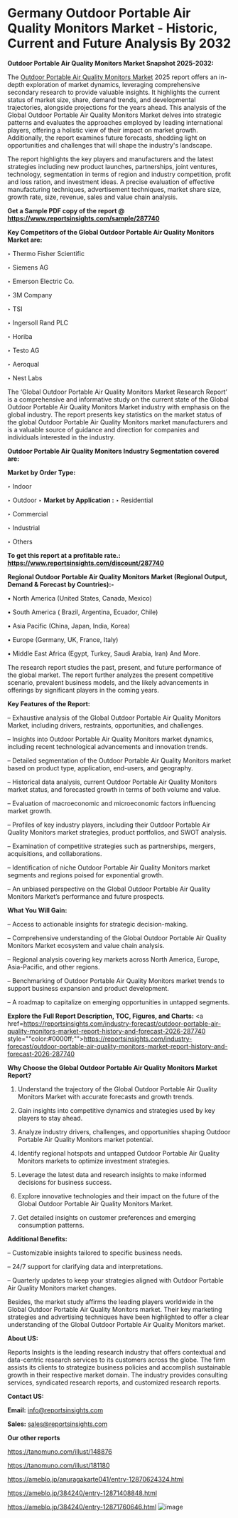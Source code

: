 # Germany Outdoor Portable Air Quality Monitors Market - Historic, Current and Future Analysis By 2032

<strong>Outdoor Portable Air Quality Monitors Market Snapshot 2025-2032:</strong>

The <a href=https://www.reportsinsights.com/sample/287740>Outdoor Portable Air Quality Monitors Market</a> 2025 report offers an in-depth exploration of market dynamics, leveraging comprehensive secondary research to provide valuable insights. It highlights the current status of market size, share, demand trends, and developmental trajectories, alongside projections for the years ahead. This analysis of the Global Outdoor Portable Air Quality Monitors Market delves into strategic patterns and evaluates the approaches employed by leading international players, offering a holistic view of their impact on market growth. Additionally, the report examines future forecasts, shedding light on opportunities and challenges that will shape the industry's landscape.

The report highlights the key players and manufacturers and the latest strategies including new product launches, partnerships, joint ventures, technology, segmentation in terms of region and industry competition, profit and loss ration, and investment ideas. A precise evaluation of effective manufacturing techniques, advertisement techniques, market share size, growth rate, size, revenue, sales and value chain analysis.

<strong>Get a Sample PDF copy of the report @ <a href=https://www.reportsinsights.com/sample/287740 style=color:#0000ff;>https://www.reportsinsights.com/sample/287740</a></strong>

<strong>Key Competitors of the Global Outdoor Portable Air Quality Monitors Market are:</strong>

‣ Thermo Fisher Scientific

‣ Siemens AG

‣ Emerson Electric Co.

‣ 3M Company

‣ TSI

‣ Ingersoll Rand PLC

‣ Horiba

‣ Testo AG

‣ Aeroqual

‣ Nest Labs

The ‘Global Outdoor Portable Air Quality Monitors Market Research Report’ is a comprehensive and informative study on the current state of the Global Outdoor Portable Air Quality Monitors Market industry with emphasis on the global industry. The report presents key statistics on the market status of the global Outdoor Portable Air Quality Monitors market manufacturers and is a valuable source of guidance and direction for companies and individuals interested in the industry.

<strong>Outdoor Portable Air Quality Monitors Industry Segmentation covered are:</strong>

<strong>Market by Order Type: </strong>

‣ Indoor

‣ Outdoor
‣ 
<strong>Market by Application :</strong>
‣ Residential

‣ Commercial

‣ Industrial

‣ Others

<strong>To get this report at a profitable rate.: <a href=https://www.reportsinsights.com/discount/287740 style=color:#0000ff;>https://www.reportsinsights.com/discount/287740</a></strong>

<strong>Regional Outdoor Portable Air Quality Monitors Market (Regional Output, Demand &amp; Forecast by Countries):-</strong>

• North America (United States, Canada, Mexico)

• South America ( Brazil, Argentina, Ecuador, Chile)

• Asia Pacific (China, Japan, India, Korea)

• Europe (Germany, UK, France, Italy)

• Middle East Africa (Egypt, Turkey, Saudi Arabia, Iran) And More.

The research report studies the past, present, and future performance of the global market. The report further analyzes the present competitive scenario, prevalent business models, and the likely advancements in offerings by significant players in the coming years.

<strong>Key Features of the Report:</strong>

– Exhaustive analysis of the Global Outdoor Portable Air Quality Monitors Market, including drivers, restraints, opportunities, and challenges.

– Insights into Outdoor Portable Air Quality Monitors market dynamics, including recent technological advancements and innovation trends.

– Detailed segmentation of the Outdoor Portable Air Quality Monitors market based on product type, application, end-users, and geography.

– Historical data analysis, current Outdoor Portable Air Quality Monitors market status, and forecasted growth in terms of both volume and value.

– Evaluation of macroeconomic and microeconomic factors influencing market growth.

– Profiles of key industry players, including their Outdoor Portable Air Quality Monitors market strategies, product portfolios, and SWOT analysis.

– Examination of competitive strategies such as partnerships, mergers, acquisitions, and collaborations.

– Identification of niche Outdoor Portable Air Quality Monitors market segments and regions poised for exponential growth.

– An unbiased perspective on the Global Outdoor Portable Air Quality Monitors Market’s performance and future prospects.

<strong>What You Will Gain:</strong>

– Access to actionable insights for strategic decision-making.

– Comprehensive understanding of the Global Outdoor Portable Air Quality Monitors Market ecosystem and value chain analysis.

– Regional analysis covering key markets across North America, Europe, Asia-Pacific, and other regions.

– Benchmarking of Outdoor Portable Air Quality Monitors market trends to support business expansion and product development.

– A roadmap to capitalize on emerging opportunities in untapped segments.

<strong>Explore the Full Report Description, TOC, Figures, and Charts:</strong>
<a href=https://reportsinsights.com/industry-forecast/outdoor-portable-air-quality-monitors-market-report-history-and-forecast-2026-287740 style=""color:#0000ff;"">https://reportsinsights.com/industry-forecast/outdoor-portable-air-quality-monitors-market-report-history-and-forecast-2026-287740</a>

<strong>Why Choose the Global Outdoor Portable Air Quality Monitors Market Report?</strong>

1. Understand the trajectory of the Global Outdoor Portable Air Quality Monitors Market with accurate forecasts and growth trends.

2. Gain insights into competitive dynamics and strategies used by key players to stay ahead.

3. Analyze industry drivers, challenges, and opportunities shaping Outdoor Portable Air Quality Monitors market potential.

4. Identify regional hotspots and untapped Outdoor Portable Air Quality Monitors markets to optimize investment strategies.

5. Leverage the latest data and research insights to make informed decisions for business success.

6. Explore innovative technologies and their impact on the future of the Global Outdoor Portable Air Quality Monitors Market.

7. Get detailed insights on customer preferences and emerging consumption patterns.

<strong>Additional Benefits:</strong>

– Customizable insights tailored to specific business needs.

– 24/7 support for clarifying data and interpretations.

– Quarterly updates to keep your strategies aligned with Outdoor Portable Air Quality Monitors market changes.

Besides, the market study affirms the leading players worldwide in the Global Outdoor Portable Air Quality Monitors market. Their key marketing strategies and advertising techniques have been highlighted to offer a clear understanding of the Global Outdoor Portable Air Quality Monitors market.

<strong><strong>About US</strong>:</strong>

Reports Insights is the leading research industry that offers contextual and data-centric research services to its customers across the globe. The firm assists its clients to strategize business policies and accomplish sustainable growth in their respective market domain. The industry provides consulting services, syndicated research reports, and customized research reports.

<strong>Contact US:</strong>

<p class=><b>Email:</b> <a href=mailto:info@reportsinsights.com>info@reportsinsights.com</a></p>
<p class=><b>Sales:</b> <a href=mailto:sales@reportsinsights.com>sales@reportsinsights.com</a></p>

<strong>Our other reports</strong>

<a href=https://tanomuno.com/illust/148876>https://tanomuno.com/illust/148876</a>

<a href=https://tanomuno.com/illust/181180>https://tanomuno.com/illust/181180</a>

<a href=https://ameblo.jp/anuragakarte041/entry-12870624324.html>https://ameblo.jp/anuragakarte041/entry-12870624324.html</a>

<a href=https://ameblo.jp/384240/entry-12871408848.html>https://ameblo.jp/384240/entry-12871408848.html</a>

<a href=https://ameblo.jp/384240/entry-12871760646.html>https://ameblo.jp/384240/entry-12871760646.html</a>
![image](https://github.com/user-attachments/assets/0bcc634c-9b5e-4eda-ab7c-5ec341c3583d)
